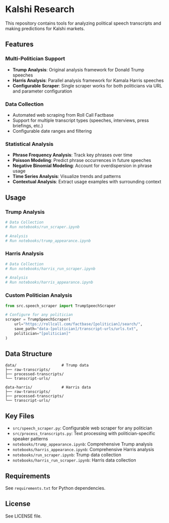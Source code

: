 # Kalshi Research

This repository contains tools for analyzing political speech transcripts and making predictions for Kalshi markets.

## Features

### Multi-Politician Support
- **Trump Analysis**: Original analysis framework for Donald Trump speeches
- **Harris Analysis**: Parallel analysis framework for Kamala Harris speeches
- **Configurable Scraper**: Single scraper works for both politicians via URL and parameter configuration

### Data Collection
- Automated web scraping from Roll Call Factbase
- Support for multiple transcript types (speeches, interviews, press briefings, etc.)
- Configurable date ranges and filtering

### Statistical Analysis
- **Phrase Frequency Analysis**: Track key phrases over time
- **Poisson Modeling**: Predict phrase occurrences in future speeches
- **Negative Binomial Modeling**: Account for overdispersion in phrase usage
- **Time Series Analysis**: Visualize trends and patterns
- **Contextual Analysis**: Extract usage examples with surrounding context

## Usage

### Trump Analysis
```python
# Data Collection
# Run notebooks/run_scraper.ipynb

# Analysis  
# Run notebooks/trump_appearance.ipynb
```

### Harris Analysis
```python
# Data Collection
# Run notebooks/harris_run_scraper.ipynb

# Analysis
# Run notebooks/harris_appearance.ipynb
```

### Custom Politician Analysis
```python
from src.speech_scraper import TrumpSpeechScraper

# Configure for any politician
scraper = TrumpSpeechScraper(
    url="https://rollcall.com/factbase/[politician]/search/",
    save_path="data-[politician]/transcript-urls/urls.txt", 
    politician="[politician]"
)
```

## Data Structure

```
data/                    # Trump data
├── raw-transcripts/
├── processed-transcripts/
└── transcript-urls/

data-harris/             # Harris data  
├── raw-transcripts/
├── processed-transcripts/
└── transcript-urls/
```

## Key Files

- `src/speech_scraper.py`: Configurable web scraper for any politician
- `src/process_transcripts.py`: Text processing with politician-specific speaker patterns
- `notebooks/trump_appearance.ipynb`: Comprehensive Trump analysis
- `notebooks/harris_appearance.ipynb`: Comprehensive Harris analysis
- `notebooks/run_scraper.ipynb`: Trump data collection
- `notebooks/harris_run_scraper.ipynb`: Harris data collection

## Requirements

See `requirements.txt` for Python dependencies.

## License

See LICENSE file.
